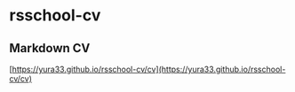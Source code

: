 # rsschool-cv

## Markdown CV

[https://yura33.github.io/rsschool-cv/cv](https://yura33.github.io/rsschool-cv/cv)
